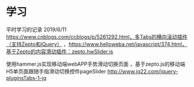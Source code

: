 # 学习
平时学习的记录
2019/6/11
https://www.cnblogs.com/ccblogs/p/5261292.html，多Tabs的横向滚动插件（支持Zepto和jQuery）
，https://www.helloweba.net/javascript/374.html，基于Zepto的内容滑动插件：zepto.hwSlider.js

使用hammer.js实现移动端webAPP手势滑动切换页面
，基于zepto.js的移动端H5单页面跟随手指滑动切换控件pageSlider
http://www.jq22.com/jquery-pluginsTabs-1-jq
